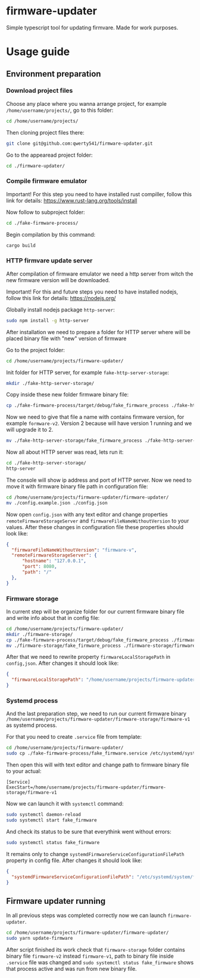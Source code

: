 # firmware-updater

Simple typescript tool for updating firmvare. Made for work purposes.

# Usage guide

## Environment preparation

### Download project files

Choose any place where you wanna arrange project, for example `/home/username/projects/`, go to this folder:

```sh
cd /home/username/projects/
```

Then cloning project files there:

```sh
git clone git@github.com:qwerty541/firmware-updater.git
```

Go to the appearead project folder:

```sh
cd ./firmware-updater/
```

### Compile firmware emulator

Important! For this step you need to have installed rust compiller, follow this link for details: https://www.rust-lang.org/tools/install

Now follow to subproject folder:

```sh
cd ./fake-firmware-process/
```
Begin compilation by this command:

```sh
cargo build
```

### HTTP firmvare update server

After compilation of firmware emulator we need a http server from witch the new firmware version will be downloaded.

Important! For this and future steps you need to have installed nodejs, follow this link for details: https://nodejs.org/

Globally install nodejs package `http-server`:

```sh
sudo npm install -g http-server
```

After installation we need to prepare a folder for HTTP server where will be placed binary file with "new" version of firmware

Go to the project folder:

```sh
cd /home/username/projects/firmware-updater/
```

Init folder for HTTP server, for example `fake-http-server-storage`:

```sh
mkdir ./fake-http-server-storage/
```

Copy inside these new folder firmware binary file:

```sh
cp ./fake-firmware-process/target/debug/fake_firmware_process ./fake-http-server-storage/
```

Now we need to give that file a name with contains firmware version, for example `formware-v2`. Version 2 because will have version 1 running and we will upgrade it to 2.

```sh
mv ./fake-http-server-storage/fake_firmware_process ./fake-http-server-storage/firmvare-v2
```

Now all about HTTP server was read, lets run it:

```sh
cd ./fake-http-server-storage/
http-server
```

The console will show ip address and port of HTTP server. Now we need to move it with firmware binary file path in configuration file:

```sh
cd /home/username/projects/firmware-updater/firmware-updater/
mv ./config.example.json ./config.json
```

Now open `config.json` with any text editor and change properties `remoteFirmwareStorageServer` and `firmwareFileNameWithoutVersion` to your values. After these changes in configuration file these properties should look like:

```json
{
  "firmwareFileNameWithoutVersion": "firmware-v",
  "remoteFirmwareStorageServer": {
      "hostname": "127.0.0.1",
      "port": 8080,
      "path": "/"
  },
}
```

### Firmware storage

In current step will be organize folder for our current firmware binary file and write info about that in config file:

```sh
cd /home/username/projects/firmware-updater/
mkdir ./firmware-storage/
cp ./fake-firmware-process/target/debug/fake_firmware_process ./firmware-storage/
mv ./firmware-storage/fake_firmware_process ./firmware-storage/firmware-v1
```

After that we need to rewrite property `firmwareLocalStoragePath` in `config,json`. After changes it should look like: 

```json
{
  "firmwareLocalStoragePath": "/home/username/projects/firmware-updater/firmware-storage/",
}
```

### Systemd process

And the last preparation step, we need to run our current firmware binary `/home/username/projects/firmware-updater/firmware-storage/firmware-v1` as systemd process.

For that you need to create `.service` file from template:

```sh
cd /home/username/projects/firmware-updater/
sudo cp ./fake-firmware-process/fake_firmware.service /etc/systemd/system/
```

Then open this will with text editor and change path to firmware binary file to your actual:

```service
[Service]
ExecStart=/home/username/projects/firmware-updater/firmware-storage/firmware-v1
```

Now we can launch it with `systemctl` command:

```sh
sudo systemctl daemon-reload
sudo systemctl start fake_firmware
```

And check its status to be sure that everythink went without errors:

```sh
sudo systemctl status fake_firmware
```

It remains only to change `systemdFirmwareServiceConfigurationFilePath` property in config file. After changes it should look like:

```json
{
  "systemdFirmwareServiceConfigurationFilePath": "/etc/systemd/system/fake_firmware.service"
}
```

## Firmware updater running

In all previous steps was completed correctly now we can launch `firmware-updater`.

```sh
cd /home/username/projects/firmware-updater/firmware-updater/
sudo yarn update-firmware
```

After script finished its work check that `firmware-storage` folder contains binary file `firmware-v2` instead `firmware-v1`, path to binary file inside `.service` file was changed and `sudo systemctl status fake_firmware` shows that process active and was run from new binary file.
